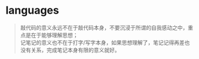 # languages

> 敲代码的意义永远不在于敲代码本身，不要沉浸于所谓的自我感动之中，重点是在于能够理解思想；  
记笔记的意义也不在于打字/写字本身，如果思想理解了，笔记记得再差也没有关系，完成笔记本身有限的意义就好。  
